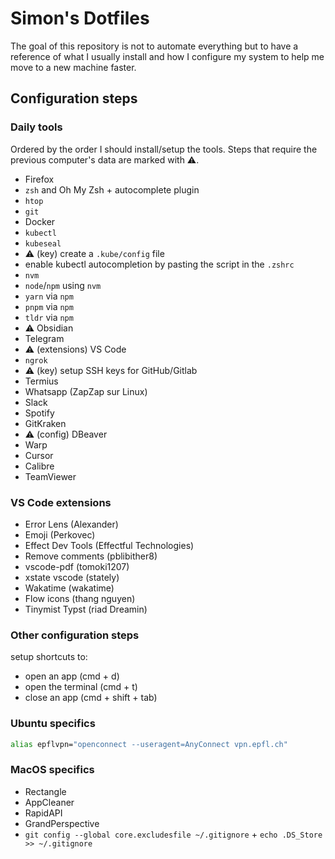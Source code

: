 # Simon's Dotfiles

The goal of this repository is not to automate everything but to have a reference of what I usually install and how I configure my system to help me move to a new machine faster.

## Configuration steps

### Daily tools

Ordered by the order I should install/setup the tools. Steps that require the previous computer's data are marked with ⚠️.

- Firefox
- `zsh` and Oh My Zsh + autocomplete plugin
- `htop`
- `git`
- Docker
- `kubectl`
- `kubeseal`
- ⚠️ (key) create a `.kube/config` file
- enable kubectl autocompletion by pasting the script in the `.zshrc`
- `nvm`
- `node`/`npm` using `nvm`
- `yarn` via `npm`
- `pnpm` via `npm`
- `tldr` via `npm`
- ⚠️ Obsidian
- Telegram
- ⚠️ (extensions) VS Code
- `ngrok`
- ⚠️ (key) setup SSH keys for GitHub/Gitlab
- Termius
- Whatsapp (ZapZap sur Linux)
- Slack
- Spotify
- GitKraken
- ⚠️ (config) DBeaver
- Warp
- Cursor
- Calibre
- TeamViewer

### VS Code extensions

- Error Lens (Alexander)
- Emoji (Perkovec)
- Effect Dev Tools (Effectful Technologies)
- Remove comments (pblibither8)
- vscode-pdf (tomoki1207)
- xstate vscode (stately)
- Wakatime (wakatime)
- Flow icons (thang nguyen)
- Tinymist Typst (riad Dreamin)

### Other configuration steps

setup shortcuts to:
- open an app (cmd + d)
- open the terminal (cmd + t)
- close an app (cmd + shift + tab)

### Ubuntu specifics

```sh
alias epflvpn="openconnect --useragent=AnyConnect vpn.epfl.ch"
```

### MacOS specifics

- Rectangle
- AppCleaner
- RapidAPI
- GrandPerspective
- `git config --global core.excludesfile ~/.gitignore` + `echo .DS_Store >> ~/.gitignore`
